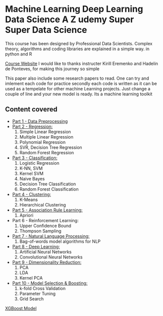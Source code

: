 # Machine Learning Deep Learning Data Science A Z udemy Super Super Data Science
This course has been designed by Professional Data Scientists. Complex theory, algorithms and coding libraries are explained in a simple way. in python and R

[Course Website](https://www.udemy.com/machinelearning/)
I would like to thanks instructer Kirill Eremenko and Hadelin de Ponteves, for making this journey so simple

This paper also include some research papers to read.
One can try and imlement each code for practice secondly each code is written as it can be used as a tempelate for other machine Learning projects.
Just change a couple of line and your new model is ready. Its a machine learning toolkit

## Content covered

- [Part 1 - Data Preprocessing](https://github.com/anantgupta129/Machine-Learning-Deep-Learning-Data-Science-A-Z--udemy-/tree/master/Part%201%20-%20Data%20Preprocessing)
- [Part 2 - Regression:](https://github.com/anantgupta129/Machine-Learning-Deep-Learning-Data-Science-A-Z--udemy-/tree/master/Part%202%20-%20Regression) 
	1. Simple Linear Regression
	2. Multiple Linear Regression
	3. Polynomial Regression
	4. SVR, Decision Tree Regression
	5. Random Forest Regression
- [Part 3 - Classification:](https://github.com/anantgupta129/Machine-Learning-Deep-Learning-Data-Science-A-Z--udemy-/tree/master/Part%203%20-%20Classification)
 	1. Logistic Regression
 	2. K-NN, SVM
 	3.  Kernel SVM
 	4.  Naive Bayes
 	5. Decision Tree Classification
 	6. Random Forest Classification
- [Part 4 - Clustering: ](https://github.com/anantgupta129/Machine-Learning-Deep-Learning-Data-Science-A-Z--udemy-/tree/master/Part%204%20-%20Clustering)
	1. K-Means
	2.  Hierarchical Clustering
- [Part 5 - Association Rule Learning:](https://github.com/anantgupta129/Machine-Learning-Deep-Learning-Data-Science-A-Z--udemy-/tree/master/Part%205%20-%20Association%20Rule%20Learning) 
	1. Apriori
- Part 6 - Reinforcement Learning: 
	1. Upper Confidence Bound
	2. Thompson Sampling
- [Part 7 - Natural Language Processing: ](https://github.com/anantgupta129/Machine-Learning-Deep-Learning-Data-Science-A-Z--udemy-/tree/master/Part%207%20-%20Natural%20Language%20Processing/Section%2036%20-%20Natural%20Language%20Processing)
	1. Bag-of-words model algorithms for NLP
- [Part 8 - Deep Learning: ](https://github.com/anantgupta129/Machine-Learning-Deep-Learning-Data-Science-A-Z--udemy-/tree/master/Part%208%20-%20Deep%20Learning)
	1. Artificial Neural Networks
	2. Convolutional Neural Networks
- [Part 9 - Dimensionality Reduction: ](https://github.com/anantgupta129/Machine-Learning-Deep-Learning-Data-Science-A-Z--udemy-/tree/master/Part%209%20-%20Dimensionality%20Reduction)
	1. PCA
	2. LDA
	3. Kernel PCA
- [Part 10 - Model Selection & Boosting: ](https://github.com/anantgupta129/Machine-Learning-Deep-Learning-Data-Science-A-Z--udemy-/tree/master/Part%2010%20-%20Model%20Selection%20%26%20Boosting/Section%2048%20-%20Model%20Selection)
	1. k-fold Cross Validation
	2. Parameter Tuning
	3. Grid Search
	
[XGBoost Model](https://github.com/anantgupta129/XGBoost-for-Machine-Learning)

